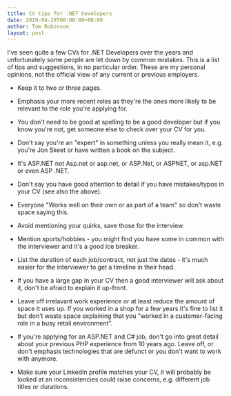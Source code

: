 ```yaml
---
title: CV tips for .NET Developers
date: 2019-04-28T00:00:00+00:00
author: Tom Robinson
layout: post
---
```


I've seen quite a few CVs for .NET Developers over the years and unfortunately some people are let down by common mistakes. This is a list of tips and suggestions, in no particular order. These are my personal opinions, not the official view of any current or previous employers.

* Keep it to two or three pages.

* Emphasis your more recent roles as they're the ones more likely to be relevant to the role you're applying for.

* You don't need to be good at spelling to be a good developer but if you know you're not, get someone else to check over your CV for you.

* Don't say you're an "expert" in something unless you really mean it, e.g. you're Jon Skeet or have written a book on the subject.

* It's ASP.NET not Asp.net or asp.net, or ASP.Net, or ASPNET, or asp.NET or even ASP .NET.

* Don't say you have good attention to detail if you have mistakes/typos in your CV (see also the above).

* Everyone "Works well on their own or as part of a team" so don't waste space saying this.

* Avoid mentioning your quirks, save those for the interview.

* Mention sports/hobbies - you might find you have some in common with the interviewer and it's a good ice breaker.

* List the duration of each job/contract, not just the dates - it's much easier for the interviewer to get a timeline in their head.

* If you have a large gap in your CV then a good interviewer will ask about it, don't be afraid to explain it up-front.

* Leave off irrelavant work experience or at least reduce the amount of space it uses up. If you worked in a shop for a few years it's fine to list it but don't waste space explaining that you "worked in a customer-facing role in a busy retail environment".

* If you're applying for an ASP.NET and C# job, don't go into great detail about your previous PHP experience from 10 years ago. Leave off, or don't emphasis technologies that are defunct or you don't want to work with anymore.

* Make sure your LinkedIn profile matches your CV, it will probably be looked at an inconsistencies could raise concerns, e.g. different job titles or durations.